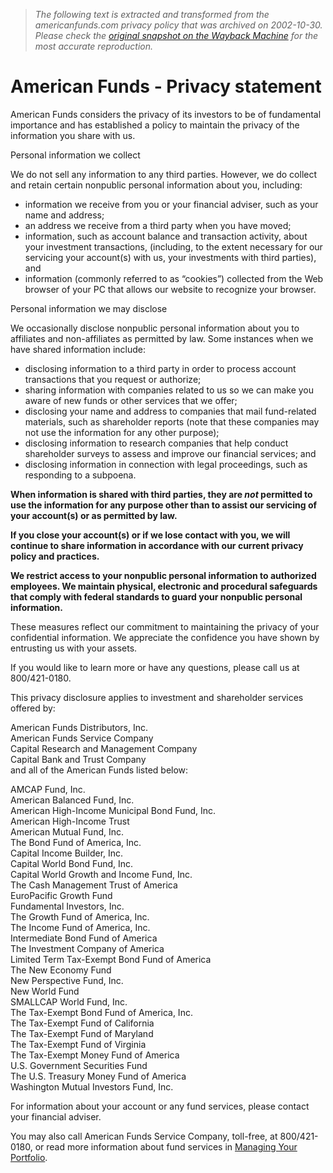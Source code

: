 > *The following text is extracted and transformed from the americanfunds.com privacy policy that was archived on 2002-10-30. Please check the [original snapshot on the Wayback Machine](https://web.archive.org/web/20021030145243id_/http%3A//www.americanfunds.com/servlet/ContentServer%3Fpagename%3Dafweb/shareholder/AFArticle%26cid%3D979660286529) for the most accurate reproduction.*

# American Funds - Privacy statement

American Funds considers the privacy of its investors to be of fundamental importance and has established a policy to maintain the privacy of the information you share with us.

Personal information we collect

We do not sell any information to any third parties. However, we do collect and retain certain nonpublic personal information about you, including:

  * information we receive from you or your financial adviser, such as your name and address;
  * an address we receive from a third party when you have moved;
  * information, such as account balance and transaction activity, about your investment transactions, (including, to the extent necessary for our servicing your account(s) with us, your investments with third parties), and
  * information (commonly referred to as “cookies”) collected from the Web browser of your PC that allows our website to recognize your browser.



Personal information we may disclose

We occasionally disclose nonpublic personal information about you to affiliates and non-affiliates as permitted by law. Some instances when we have shared information include:

  * disclosing information to a third party in order to process account transactions that you request or authorize;
  * sharing information with companies related to us so we can make you aware of new funds or other services that we offer;
  * disclosing your name and address to companies that mail fund-related materials, such as shareholder reports (note that these companies may not use the information for any other purpose);
  * disclosing information to research companies that help conduct shareholder surveys to assess and improve our financial services; and
  * disclosing information in connection with legal proceedings, such as responding to a subpoena.



**When information is shared with third parties, they are _not_ permitted to use the information for any purpose other than to assist our servicing of your account(s) or as permitted by law.**

**If you close your account(s) or if we lose contact with you, we will continue to share information in accordance with our current privacy policy and practices.**

**We restrict access to your nonpublic personal information to authorized employees. We maintain physical, electronic and procedural safeguards that comply with federal standards to guard your nonpublic personal information.**

These measures reflect our commitment to maintaining the privacy of your confidential information. We appreciate the confidence you have shown by entrusting us with your assets.

If you would like to learn more or have any questions, please call us at 800/421-0180.

This privacy disclosure applies to investment and shareholder services offered by:

American Funds Distributors, Inc.  
American Funds Service Company  
Capital Research and Management Company  
Capital Bank and Trust Company  
and all of the American Funds listed below:

AMCAP Fund, Inc.  
American Balanced Fund, Inc.  
American High-Income Municipal Bond Fund, Inc.  
American High-Income Trust  
American Mutual Fund, Inc.  
The Bond Fund of America, Inc.  
Capital Income Builder, Inc.  
Capital World Bond Fund, Inc.  
Capital World Growth and Income Fund, Inc.  
The Cash Management Trust of America  
EuroPacific Growth Fund  
Fundamental Investors, Inc.  
The Growth Fund of America, Inc.  
The Income Fund of America, Inc.  
Intermediate Bond Fund of America  
The Investment Company of America  
Limited Term Tax-Exempt Bond Fund of America  
The New Economy Fund  
New Perspective Fund, Inc.  
New World Fund  
SMALLCAP World Fund, Inc.  
The Tax-Exempt Bond Fund of America, Inc.  
The Tax-Exempt Fund of California  
The Tax-Exempt Fund of Maryland  
The Tax-Exempt Fund of Virginia  
The Tax-Exempt Money Fund of America  
U.S. Government Securities Fund  
The U.S. Treasury Money Fund of America  
Washington Mutual Investors Fund, Inc. 

For information about your account or any fund services, please contact your financial adviser.

You may also call American Funds Service Company, toll-free, at 800/421-0180, or read more information about fund services in [Managing Your Portfolio](https://web.archive.org/servlet/ContentServer?pagename=afweb/shareholder/common/page&cid=973711392843).

  

